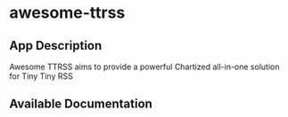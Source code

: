 # awesome-ttrss

## App Description

Awesome TTRSS aims to provide a powerful Chartized all-in-one solution for Tiny Tiny RSS

## Available Documentation

